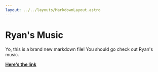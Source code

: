 ```yaml
---
layout: ../../layouts/MarkdownLayout.astro
---
```


# Ryan's Music

Yo, this is a brand new markdown file!
You should go check out Ryan's music.

[**Here's the link**](https://open.spotify.com/artist/2Dr9OG7qGA77pFiQxE5KuG)
